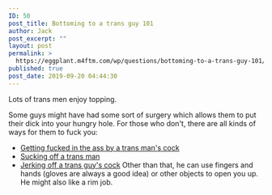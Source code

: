 ```yaml
---
ID: 50
post_title: Bottoming to a trans guy 101
author: Jack
post_excerpt: ""
layout: post
permalink: >
  https://eggplant.m4ftm.com/wp/questions/bottoming-to-a-trans-guy-101/
published: true
post_date: 2019-09-20 04:44:30
---
```

<p id="mcetoc_1dl0criju0">
  Lots of trans men enjoy topping.
</p> Some guys might have had some sort of surgery which allows them to put their dick into your hungry hole. For those who don't, there are all kinds of ways for them to fuck you: 

*   [Getting fucked in the ass by a trans man's cock][1]
*   [Sucking off a trans man][2]
*   [Jerking off a trans guy's cock][3] Other than that, he can use fingers and hands (gloves are always a good idea) or other objects to open you up. He might also like a rim job.

 [1]: http://m4ftm.com/hooking-up/getting-fucked-in-the-ass-by-a-trans-man/
 [2]: http://m4ftm.com/hooking-up/sucking-a-trans-mans-dick/
 [3]: http://m4ftm.com/hooking-up/jerking-off-a-trans-guy/